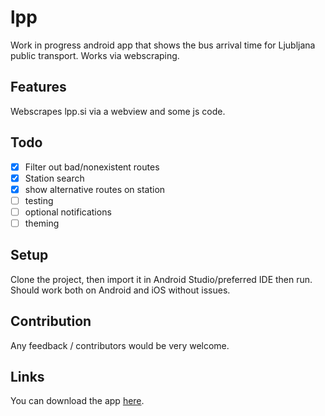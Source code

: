 # lpp

Work in progress android app that shows the bus arrival time for Ljubljana public transport. Works via 
webscraping.

## Features
Webscrapes lpp.si via a webview and some js code.

## Todo
- [x] Filter out bad/nonexistent routes
- [x] Station search 
- [x] show alternative routes on station
- [ ] testing
- [ ] optional notifications
- [ ] theming

## Setup
Clone the project, then import it in Android Studio/preferred IDE then run. Should work both on Android and iOS 
without issues.

## Contribution
Any feedback / contributors would be very welcome. 


## Links
You can download the app [here](https://play.google.com/store/apps/details?id=janhrastnik.lpp).
